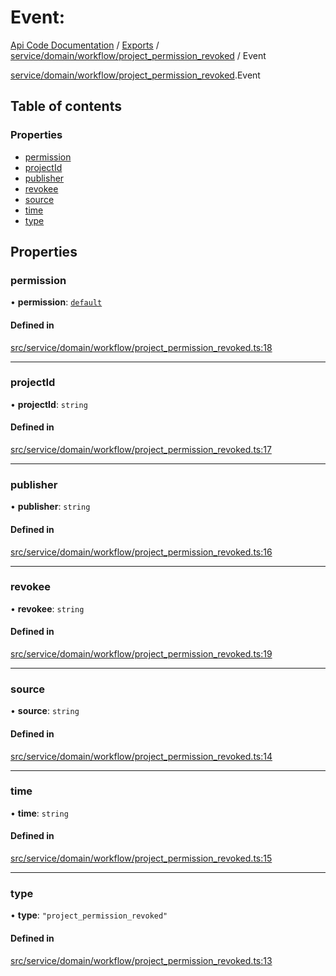 # Event: 
 
[Api Code Documentation](../README.md) / [Exports](../modules.md) / [service/domain/workflow/project\_permission\_revoked](../modules/service_domain_workflow_project_permission_revoked.md) / Event

[service/domain/workflow/project_permission_revoked](../modules/service_domain_workflow_project_permission_revoked.md).Event

## Table of contents

### Properties

- [permission](service_domain_workflow_project_permission_revoked.Event.md#permission)
- [projectId](service_domain_workflow_project_permission_revoked.Event.md#projectid)
- [publisher](service_domain_workflow_project_permission_revoked.Event.md#publisher)
- [revokee](service_domain_workflow_project_permission_revoked.Event.md#revokee)
- [source](service_domain_workflow_project_permission_revoked.Event.md#source)
- [time](service_domain_workflow_project_permission_revoked.Event.md#time)
- [type](service_domain_workflow_project_permission_revoked.Event.md#type)

## Properties

### permission

• **permission**: [`default`](../modules/authz_intents.md#default)

#### Defined in

[src/service/domain/workflow/project_permission_revoked.ts:18](https://github.com/openkfw/TruBudget/blob/4d7fd4be/api/src/service/domain/workflow/project_permission_revoked.ts#L18)

___

### projectId

• **projectId**: `string`

#### Defined in

[src/service/domain/workflow/project_permission_revoked.ts:17](https://github.com/openkfw/TruBudget/blob/4d7fd4be/api/src/service/domain/workflow/project_permission_revoked.ts#L17)

___

### publisher

• **publisher**: `string`

#### Defined in

[src/service/domain/workflow/project_permission_revoked.ts:16](https://github.com/openkfw/TruBudget/blob/4d7fd4be/api/src/service/domain/workflow/project_permission_revoked.ts#L16)

___

### revokee

• **revokee**: `string`

#### Defined in

[src/service/domain/workflow/project_permission_revoked.ts:19](https://github.com/openkfw/TruBudget/blob/4d7fd4be/api/src/service/domain/workflow/project_permission_revoked.ts#L19)

___

### source

• **source**: `string`

#### Defined in

[src/service/domain/workflow/project_permission_revoked.ts:14](https://github.com/openkfw/TruBudget/blob/4d7fd4be/api/src/service/domain/workflow/project_permission_revoked.ts#L14)

___

### time

• **time**: `string`

#### Defined in

[src/service/domain/workflow/project_permission_revoked.ts:15](https://github.com/openkfw/TruBudget/blob/4d7fd4be/api/src/service/domain/workflow/project_permission_revoked.ts#L15)

___

### type

• **type**: ``"project_permission_revoked"``

#### Defined in

[src/service/domain/workflow/project_permission_revoked.ts:13](https://github.com/openkfw/TruBudget/blob/4d7fd4be/api/src/service/domain/workflow/project_permission_revoked.ts#L13)
